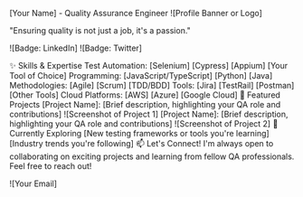 [Your Name] - Quality Assurance Engineer
![Profile Banner or Logo]

"Ensuring quality is not just a job, it's a passion."

![Badge: LinkedIn] ![Badge: Twitter]

✨ Skills & Expertise
Test Automation: [Selenium] [Cypress] [Appium] [Your Tool of Choice]
Programming: [JavaScript/TypeScript] [Python] [Java]
Methodologies: [Agile] [Scrum] [TDD/BDD]
Tools: [Jira] [TestRail] [Postman] [Other Tools]
Cloud Platforms: [AWS] [Azure] [Google Cloud]
🚀 Featured Projects
[Project Name]: [Brief description, highlighting your QA role and contributions] ![Screenshot of Project 1]
[Project Name]: [Brief description, highlighting your QA role and contributions] ![Screenshot of Project 2]
🌱 Currently Exploring
[New testing frameworks or tools you're learning]
[Industry trends you're following]
📫 Let's Connect!
I'm always open to collaborating on exciting projects and learning from fellow QA professionals. Feel free to reach out!

![Your Email]
